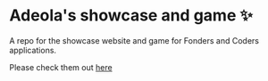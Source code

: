 # Adeola's showcase and game ✨

A repo for the showcase website and game for Fonders and Coders applications. 

Please check them out [here](https://dede95.github.io/ao_showcase_game/showcase_website")
